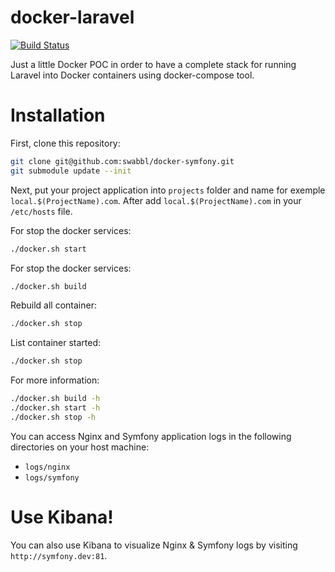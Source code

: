 docker-laravel
==============

[![Build Status](https://secure.travis-ci.org/eko/docker-symfony.png?branch=master)](http://travis-ci.org/eko/docker-symfony)


Just a little Docker POC in order to have a complete stack for running Laravel into Docker containers using docker-compose tool.

# Installation

First, clone this repository:

```bash
git clone git@github.com:swabbl/docker-symfony.git
git submodule update --init
```

Next, put your project application into `projects` folder and name for exemple `local.$(ProjectName).com`.
After add `local.$(ProjectName).com` in your `/etc/hosts` file.

For stop the docker services:

```bash
./docker.sh start
```

For stop the docker services:

```bash
./docker.sh build
```

Rebuild all container:

```bash
./docker.sh stop
```

List container started:

```bash
./docker.sh stop
```

For more information:
```bash
./docker.sh build -h
./docker.sh start -h
./docker.sh stop -h
```

You can access Nginx and Symfony application logs in the following directories on your host machine:

* `logs/nginx`
* `logs/symfony`

# Use Kibana!

You can also use Kibana to visualize Nginx & Symfony logs by visiting `http://symfony.dev:81`.

